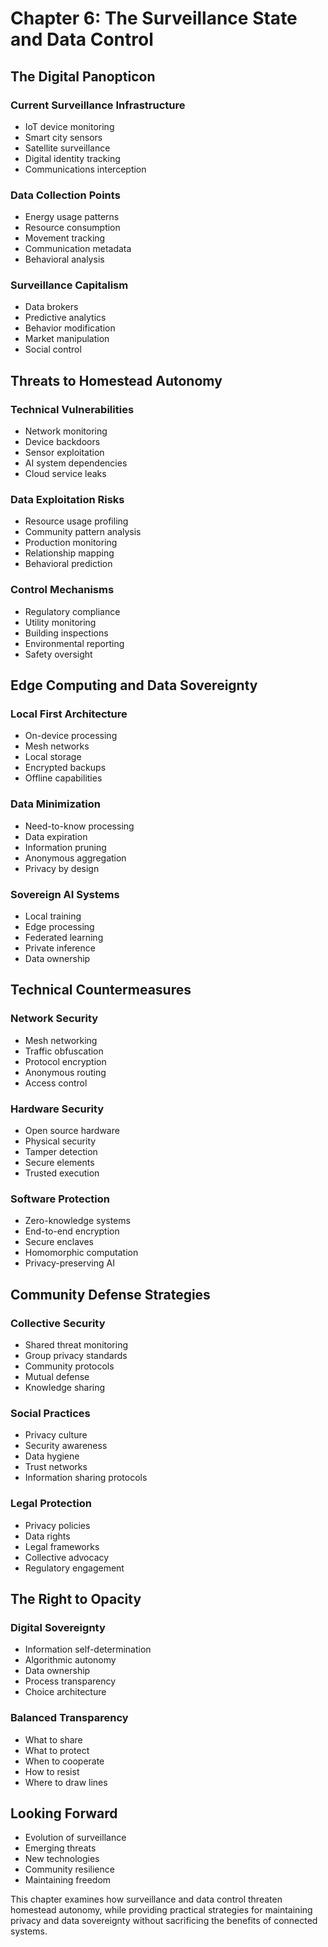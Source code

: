 # Chapter 6: The Surveillance State and Data Control

## The Digital Panopticon
### Current Surveillance Infrastructure
- IoT device monitoring
- Smart city sensors
- Satellite surveillance
- Digital identity tracking
- Communications interception

### Data Collection Points
- Energy usage patterns
- Resource consumption
- Movement tracking 
- Communication metadata
- Behavioral analysis

### Surveillance Capitalism
- Data brokers
- Predictive analytics
- Behavior modification
- Market manipulation
- Social control

## Threats to Homestead Autonomy
### Technical Vulnerabilities
- Network monitoring
- Device backdoors
- Sensor exploitation
- AI system dependencies
- Cloud service leaks

### Data Exploitation Risks
- Resource usage profiling
- Community pattern analysis
- Production monitoring
- Relationship mapping
- Behavioral prediction

### Control Mechanisms
- Regulatory compliance
- Utility monitoring
- Building inspections
- Environmental reporting
- Safety oversight

## Edge Computing and Data Sovereignty 
### Local First Architecture
- On-device processing
- Mesh networks
- Local storage
- Encrypted backups
- Offline capabilities

### Data Minimization
- Need-to-know processing
- Data expiration
- Information pruning
- Anonymous aggregation
- Privacy by design

### Sovereign AI Systems
- Local training
- Edge processing
- Federated learning
- Private inference
- Data ownership

## Technical Countermeasures
### Network Security
- Mesh networking
- Traffic obfuscation
- Protocol encryption
- Anonymous routing
- Access control

### Hardware Security
- Open source hardware
- Physical security
- Tamper detection
- Secure elements
- Trusted execution

### Software Protection
- Zero-knowledge systems
- End-to-end encryption
- Secure enclaves
- Homomorphic computation
- Privacy-preserving AI

## Community Defense Strategies
### Collective Security
- Shared threat monitoring
- Group privacy standards
- Community protocols
- Mutual defense
- Knowledge sharing

### Social Practices
- Privacy culture
- Security awareness
- Data hygiene
- Trust networks
- Information sharing protocols

### Legal Protection
- Privacy policies
- Data rights
- Legal frameworks
- Collective advocacy
- Regulatory engagement

## The Right to Opacity
### Digital Sovereignty
- Information self-determination
- Algorithmic autonomy
- Data ownership
- Process transparency
- Choice architecture

### Balanced Transparency
- What to share
- What to protect
- When to cooperate
- How to resist
- Where to draw lines

## Looking Forward
- Evolution of surveillance
- Emerging threats
- New technologies
- Community resilience
- Maintaining freedom

This chapter examines how surveillance and data control threaten homestead autonomy, while providing practical strategies for maintaining privacy and data sovereignty without sacrificing the benefits of connected systems.
